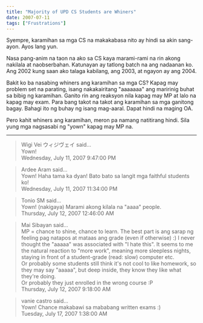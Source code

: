 ```yaml
---
title: "Majority of UPD CS Students are Whiners"
date: 2007-07-11
tags: ["Frustrations"]
---
```


Syempre, karamihan sa mga CS na makakabasa nito ay hindi sa akin sang-ayon. Ayos lang yun.

Nasa pang-anim na taon na ako sa CS kaya marami-rami na rin akong nakilala at naobserbahan. Katunayan ay tatlong batch na ang nadaanan ko. Ang 2002 kung saan ako talaga kabilang, ang 2003, at ngayon ay ang 2004.

Bakit ko ba nasabing whiners ang karamihan sa mga CS? Kapag may problem set na parating, isang nakakairitang "aaaaaaa" ang maririnig buhat sa bibig ng karamihan. Ganito rin ang reaksyon nila kapag may MP at lalo na kapag may exam. Para bang takot na takot ang karamihan sa mga ganitong bagay. Bahagi ito ng buhay ng isang mag-aaral. Dapat hindi na maging OA.

Pero kahit whiners ang karamihan, meron pa namang natitirang hindi. Sila yung mga nagsasabi ng "yown" kapag may MP na.

---

> Wigi Vei ウィジヴェイ said...  
> Yown!  
> Wednesday, July 11, 2007 9:47:00 PM 

> Ardee Aram said...  
> Yown! Haha tama ka dyan! Bato bato sa langit mga faithful students ko!  
> Wednesday, July 11, 2007 11:34:00 PM 

> Tonio SM said...  
> Yown! (nakigaya) Marami akong kilala na "aaaa" people.  
> Thursday, July 12, 2007 12:46:00 AM 

> Mai Sibayan said...  
> MP = chance to shine, chance to learn. The best part is ang sarap ng feeling pag natapos at mataas ang grade (even if otherwise) :) I never thought the "aaaaa" was associated with "I hate this". It seems to me the natural reaction to "more work", meaning more sleepless nights, staying in front of a student-grade (read: slow) computer etc.  
> Or probably some students still think it's not cool to like homework, so they may say "aaaaa", but deep inside, they know they like what they're doing.  
> Or probably they just enrolled in the wrong course :P  
> Thursday, July 12, 2007 9:18:00 AM 

> vanie castro said...  
> Yown! Chance makabawi sa mababang written exams :)  
> Tuesday, July 17, 2007 1:38:00 AM 